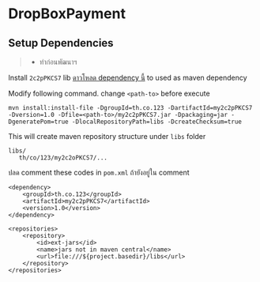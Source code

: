 # DropBoxPayment

## Setup Dependencies

 >
 >* ทำก่อนพัฒนาฯ
 >

Install `2c2pPKCS7` lib [ดาวโหลด dependency นี้](https://drive.google.com/file/d/1IEAHaEhH1wVr1uTJlGuRrf2EjyT2AGkR/view?usp=sharing) to used as maven dependency

Modify following command. change `<path-to>` before execute

```
mvn install:install-file -DgroupId=th.co.123 -DartifactId=my2c2pPKCS7 -Dversion=1.0 -Dfile=<path-to>/my2c2pPKCS7.jar -Dpackaging=jar -DgeneratePom=true -DlocalRepositoryPath=libs -DcreateChecksum=true
```

This will create maven repository structure under `libs` folder

```
libs/
   th/co/123/my2c2oPKCS7/...
```

ปลด comment these codes in `pom.xml` ถ้ายังอยู่ใน comment 

```
<dependency>
    <groupId>th.co.123</groupId>
    <artifactId>my2c2pPKCS7</artifactId>
    <version>1.0</version>
</dependency>
```

```
<repositories>
    <repository>
        <id>ext-jars</id>
        <name>jars not in maven central</name>
        <url>file:///${project.basedir}/libs</url>
    </repository>
</repositories>
```
